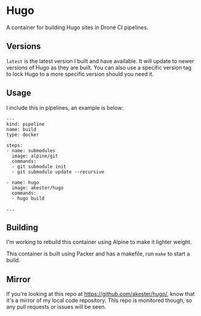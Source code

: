 # Hugo

A container for building Hugo sites in Drone CI pipelines.

## Versions

`latest` is the latest version I built and have available.  It will update to
newer versions of Hugo as they are built.  You can also use a specific version
tag to lock Hugo to a more specific version should you need it.

## Usage

I include this in pipelines, an example is below:

```
---
kind: pipeline
name: build
type: docker

steps:
- name: submodules
  image: alpine/git
  commands:
  - git submodule init
  - git submodule update --recursive

- name: hugo
  image: akester/hugo
  commands:
  - hugo build

...
```

## Building

I'm working to rebuild this container using Alpine to make it lighter weight.

This container is built using Packer and has a makefile, run `make` to start a
build.


## Mirror

If you're looking at this repo at https://github.com/akester/hugo/, know
that it's a mirror of my local code repository.  This repo is monitored though,
so any pull requests or issues will be seen.
